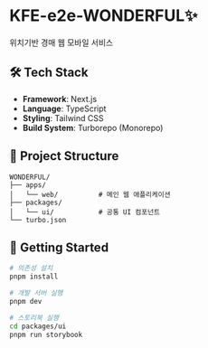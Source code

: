 # KFE-e2e-WONDERFUL✨

위치기반 경매 웹 모바일 서비스

## 🛠️ Tech Stack

- **Framework**: Next.js
- **Language**: TypeScript
- **Styling**: Tailwind CSS
- **Build System**: Turborepo (Monorepo)

## 📁 Project Structure

```
WONDERFUL/
├── apps/
│   └── web/          # 메인 웹 애플리케이션
├── packages/
│   └── ui/           # 공통 UI 컴포넌트
└── turbo.json
```

## 🚀 Getting Started

```bash
# 의존성 설치
pnpm install

# 개발 서버 실행
pnpm dev

# 스토리북 실행
cd packages/ui
pnpm run storybook
```

